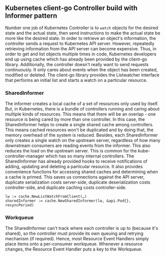 ## Kubernetes client-go Controller build with Informer pattern
Number one job of Kubernetes Controller is to `watch` objects for the desired state and the actual state, then send instructions to make the actual state be more like the desired state. In order to retrieve an object's information, the controller sends a request to Kubernetes API server.
However, repeatedly retrieving information from the API server can become expensive. Thus, in order to get and list objects multiple times in code, Kubernetes developers end up using cache which has already been provided by the client-go library. Additionally, the controller doesn't really want to send requests continuously. It only cares about events when the object has been created, modified or deleted. The client-go library provides the Listwatcher interface that performs an initial list and starts a watch on a particular resource.
### SharedInformer
The informer creates a local cache of a set of resources only used by itself. But, in Kubernetes, there is a bundle of controllers running and caring about multiple kinds of resources. This means that there will be an overlap - one resource is being cared by more than one controller.
In this case, the SharedInformer helps to create a single shared cache among controllers. This means cached resources won't be duplicated and by doing that, the memory overhead of the system is reduced. Besides, each SharedInformer only creates a single watch on the upstream server, regardless of how many downstream consumers are reading events from the informer. This also reduces the load on the upstream server. This is common for the kube-controller-manager which has so many internal controllers.
The SharedInformer has already provided hooks to receive notifications of adding, updating and deleting a particular resource. It also provides convenience functions for accessing shared caches and determining when a cache is primed. This saves us connections against the API server, duplicate serialization costs server-side, duplicate deserialization costs controller-side, and duplicate caching costs controller-side.
```
lw := cache.NewListWatchFromClient(…)
sharedInformer := cache.NewSharedInformer(lw, &api.Pod{}, resyncPeriod)
```
### Workqueue
The SharedInformer can't track where each controller is up to (because it's shared), so the controller must provide its own queuing and retrying mechanism (if required). Hence, most Resource Event Handlers simply place items onto a per-consumer workqueue.
Whenever a resource changes, the Resource Event Handler puts a key to the Workqueue.
